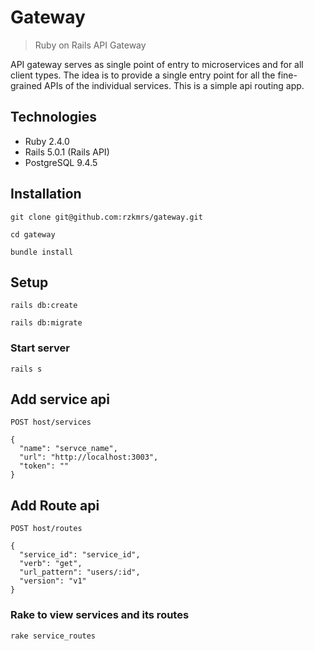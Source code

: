 # Gateway
> Ruby on Rails API Gateway

API gateway serves as single point of entry to microservices and for all client types.
The idea is to provide a single entry point for all the fine-grained APIs of the individual services.
This is a simple api routing app.

## Technologies
- Ruby 2.4.0
- Rails 5.0.1 (Rails API)
- PostgreSQL 9.4.5

## Installation

`git clone git@github.com:rzkmrs/gateway.git`

`cd gateway`

`bundle install`

## Setup

`rails db:create`

`rails db:migrate`

### Start server

`rails s`

## Add service api

`POST host/services`
```
{
  "name": "servce_name",
  "url": "http://localhost:3003",
  "token": ""
}
```

## Add Route api

`POST host/routes`

```
{
  "service_id": "service_id",
  "verb": "get",
  "url_pattern": "users/:id",
  "version": "v1"
}
```

### Rake to view services and its routes

`rake service_routes`
